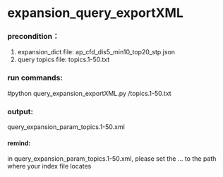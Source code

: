 # expansion_query_exportXML

### precondition：
1. expansion_dict file: ap_cfd_dis5_min10_top20_stp.json
2. query topics file: topics.1-50.txt

### run commands:
#python query_expansion_exportXML.py <path>/topics.1-50.txt
  
### output:
query_expansion_param_topics.1-50.xml

#### remind:
in query_expansion_param_topics.1-50.xml, please set the <index> ... </index> to the path where your index file locates

